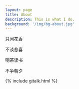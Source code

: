 ```yaml
---
layout: page
title: About
description: This is what I do.
background: '/img/bg-about.jpg'
---
```


只闻花香

不谈悲喜

喝茶读书

不争朝夕

{% include gitalk.html %}